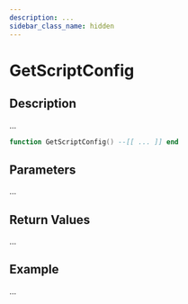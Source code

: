 ```yaml
---
description: ...
sidebar_class_name: hidden
---
```


# GetScriptConfig

## Description

...

```lua
function GetScriptConfig() --[[ ... ]] end
```

## Parameters

...

## Return Values

...

## Example

...

